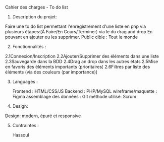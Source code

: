 Cahier des charges - To do list

1. Description du projet:

Faire une to do list permettant l'enregistrement d'une liste en php
via plusieurs étapes:(À Faire/En Cours/Terminer) via le du drag and drop
En pouvant en ajouter ou les supprimer.
Public cible : Tout le monde

2. Fonctionnalités :


2.1Connexion/Inscription
2.2Ajouter/Supprimer des éléments dans une liste
2.3Sauvegarde dans la BDD
2.4Drag an drop dans les autres états
2.5Mise en favoris des éléments importants (prioritaires)
2.6Filtres par liste des éléments (via des couleurs (par importance))

3. Languages :

   Frontend : HTML/CSS/JS
   Backend : PHP/MySQL
   wireframe/maquette : Figma
   assemblage des données : Git
   méthode utilisé: Scrum
4. Design:

Design:
modern, épuré et responsive


5. Contraintes :

   Hassoul